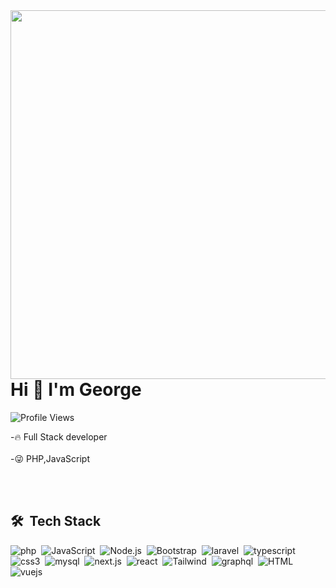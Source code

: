 <img align="right" height="590em" src="https://raw.githubusercontent.com/gist/georgesbrj/f0ad1de1385f8d0788ce389f8be2eaa3/raw/7b8409adc9146b311bcd0f25e49535a8ef6ff3c0/gitHubCard.svg"/>
<h1 align="left"> Hi  👋 I'm George </h1>

<p align="left"> <img src="https://komarev.com/ghpvc/?username=georgesbrj&color=yellow" alt="Profile Views"/></p>
 
 -🔥 Full Stack developer  <br><br>
 -😜 PHP,JavaScript 
 
 <br><br>

  ## 🛠️ &nbsp;Tech Stack
![php](https://img.shields.io/badge/-php-05122a?style=flat&logo=php)&nbsp;
![JavaScript](https://img.shields.io/badge/-JavaScript-05122a?style=flat&logo=javascript)&nbsp;
![Node.js](https://img.shields.io/badge/-Node.js-05122a?style=flat&logo=node.js)&nbsp;
![Bootstrap](https://img.shields.io/badge/-Bootstrap-05122a?style=flat&logo=bootstrap)&nbsp;
![laravel](https://img.shields.io/badge/-Laravel-05122a?style=flat&logo=laravel)&nbsp;
![typescript](https://img.shields.io/badge/-Typescript-05122a?style=flat&logo=typescript)&nbsp;
![css3](https://img.shields.io/badge/-Css3-05122a?style=flat&logo=css3)&nbsp;
![mysql](https://img.shields.io/badge/-Mysql-05122a?style=flat&logo=mysql)&nbsp;
![next.js](https://img.shields.io/badge/-Next.js-05122a?style=flat&logo=next.js)&nbsp;
![react](https://img.shields.io/badge/-React-05122a?style=flat&logo=react)&nbsp;
![Tailwind](https://img.shields.io/badge/-Tailwind-05122a?style=flat&logo=tailwindcss)&nbsp;
![graphql](https://img.shields.io/badge/-Graphql-05122a?style=flat&logo=graphql)&nbsp;
![HTML](https://img.shields.io/badge/-Html-05122a?style=flat&logo=HTML5)&nbsp;
![vuejs](https://img.shields.io/badge/-Vuejs-05122a?style=flat&logo=vue.js)&nbsp;
 
